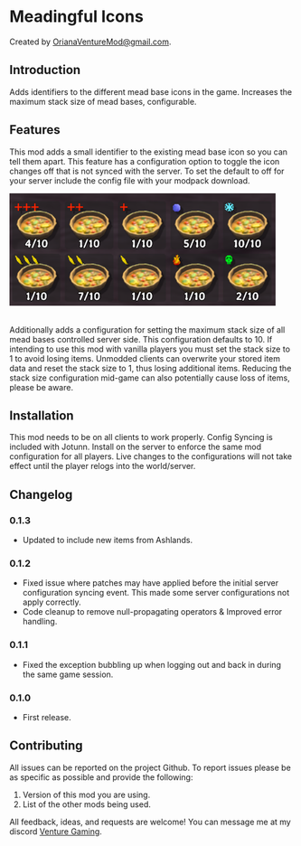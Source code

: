 # Meadingful Icons

Created by [OrianaVentureMod@gmail.com](https://github.com/OrianaVenture/VentureValheim).

## Introduction

Adds identifiers to the different mead base icons in the game. Increases the maximum stack size of mead bases, configurable.

## Features

This mod adds a small identifier to the existing mead base icon so you can tell them apart. This feature has a configuration option to toggle the icon changes off that is not synced with the server. To set the default to off for your server include the config file with your modpack download.

<img alt="Mead Icons" src="https://github.com/OrianaVenture/VentureValheim/blob/master/MeadingfulIcons/MeadingfulIcons.png?raw=true" />
<br><br>

Additionally adds a configuration for setting the maximum stack size of all mead bases controlled server side. This configuration defaults to 10. If intending to use this mod with vanilla players you must set the stack size to 1 to avoid losing items. Unmodded clients can overwrite your stored item data and reset the stack size to 1, thus losing additional items. Reducing the stack size configuration mid-game can also potentially cause loss of items, please be aware.

## Installation

This mod needs to be on all clients to work properly. Config Syncing is included with Jotunn. Install on the server to enforce the same mod configuration for all players. Live changes to the configurations will not take effect until the player relogs into the world/server.

## Changelog

### 0.1.3

* Updated to include new items from Ashlands.

### 0.1.2

* Fixed issue where patches may have applied before the initial server configuration syncing event. This made some server configurations not apply correctly.
* Code cleanup to remove null-propagating operators & Improved error handling.

### 0.1.1

* Fixed the exception bubbling up when logging out and back in during the same game session.

### 0.1.0

* First release.

## Contributing

All issues can be reported on the project Github. To report issues please be as specific as possible and provide the following:

1. Version of this mod you are using.
2. List of the other mods being used.

All feedback, ideas, and requests are welcome! You can message me at my discord [Venture Gaming](https://discord.gg/tAd5hapt88).